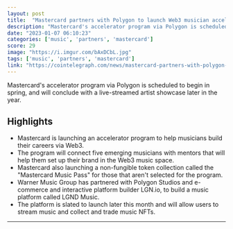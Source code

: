 ```yaml
---
layout: post
title:  "Mastercard partners with Polygon to launch Web3 musician accelerator program"
description: "Mastercard's accelerator program via Polygon is scheduled to begin in spring, and will conclude with a live-streamed artist showcase later in the year."
date: "2023-01-07 06:10:23"
categories: ['music', 'partners', 'mastercard']
score: 29
image: "https://i.imgur.com/bAxDCbL.jpg"
tags: ['music', 'partners', 'mastercard']
link: "https://cointelegraph.com/news/mastercard-partners-with-polygon-to-launch-web3-musician-accelerator-program"
---
```


Mastercard's accelerator program via Polygon is scheduled to begin in spring, and will conclude with a live-streamed artist showcase later in the year.

## Highlights

- Mastercard is launching an accelerator program to help musicians build their careers via Web3.
- The program will connect five emerging musicians with mentors that will help them set up their brand in the Web3 music space.
- Mastercard also launching a non-fungible token collection called the "Mastercard Music Pass" for those that aren't selected for the program.
- Warner Music Group has partnered with Polygon Studios and e-commerce and interactive platform builder LGN.io, to build a music platform called LGND Music.
- The platform is slated to launch later this month and will allow users to stream music and collect and trade music NFTs.

---
